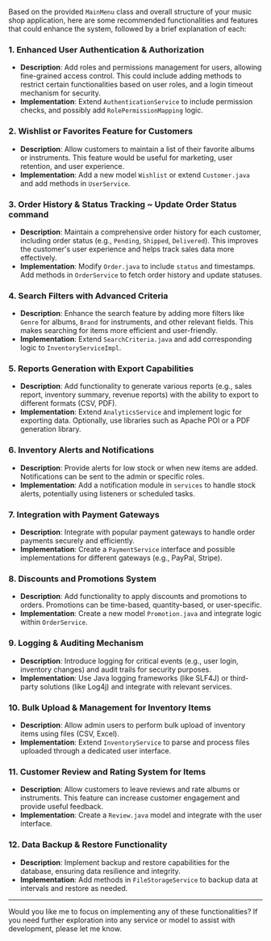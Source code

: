 Based on the provided `MainMenu` class and overall structure of your music shop
application, here are some recommended functionalities and features that could
enhance the system, followed by a brief explanation of each:

### 1. **Enhanced User Authentication & Authorization**
   - **Description**: Add roles and permissions management for users, allowing
     fine-grained access control. This could include adding methods to restrict
     certain functionalities based on user roles, and a login timeout mechanism
     for security.
   - **Implementation**: Extend `AuthenticationService` to include permission
     checks, and possibly add `RolePermissionMapping` logic.

### 2. **Wishlist or Favorites Feature for Customers**
   - **Description**: Allow customers to maintain a list of their favorite
     albums or instruments. This feature would be useful for marketing, user
     retention, and user experience.
   - **Implementation**: Add a new model `Wishlist` or extend `Customer.java`
     and add methods in `UserService`.

### 3. **Order History & Status Tracking ~ Update Order Status command**
   - **Description**: Maintain a comprehensive order history for each customer,
     including order status (e.g., `Pending`, `Shipped`, `Delivered`). This
     improves the customer's user experience and helps track sales data more
     effectively.
   - **Implementation**: Modify `Order.java` to include `status` and
     timestamps. Add methods in `OrderService` to fetch order history and
     update statuses.

### 4. **Search Filters with Advanced Criteria**
   - **Description**: Enhance the search feature by adding more filters like
     `Genre` for albums, `Brand` for instruments, and other relevant fields.
     This makes searching for items more efficient and user-friendly.
   - **Implementation**: Extend `SearchCriteria.java` and add corresponding
     logic to `InventoryServiceImpl`.

### 5. **Reports Generation with Export Capabilities**
   - **Description**: Add functionality to generate various reports (e.g.,
     sales report, inventory summary, revenue reports) with the ability to
     export to different formats (CSV, PDF).
   - **Implementation**: Extend `AnalyticsService` and implement logic for
     exporting data. Optionally, use libraries such as Apache POI or a PDF
     generation library.

### 6. **Inventory Alerts and Notifications**
   - **Description**: Provide alerts for low stock or when new items are added.
     Notifications can be sent to the admin or specific roles.
   - **Implementation**: Add a notification module in `services` to handle
     stock alerts, potentially using listeners or scheduled tasks.

### 7. **Integration with Payment Gateways**
   - **Description**: Integrate with popular payment gateways to handle order
     payments securely and efficiently.
   - **Implementation**: Create a `PaymentService` interface and possible
     implementations for different gateways (e.g., PayPal, Stripe).

### 8. **Discounts and Promotions System**
   - **Description**: Add functionality to apply discounts and promotions to
     orders. Promotions can be time-based, quantity-based, or user-specific.
   - **Implementation**: Create a new model `Promotion.java` and integrate
     logic within `OrderService`.

### 9. **Logging & Auditing Mechanism**
   - **Description**: Introduce logging for critical events (e.g., user login,
     inventory changes) and audit trails for security purposes.
   - **Implementation**: Use Java logging frameworks (like SLF4J) or
     third-party solutions (like Log4j) and integrate with relevant services.

### 10. **Bulk Upload & Management for Inventory Items**
   - **Description**: Allow admin users to perform bulk upload of inventory
     items using files (CSV, Excel).
   - **Implementation**: Extend `InventoryService` to parse and process files
     uploaded through a dedicated user interface.

### 11. **Customer Review and Rating System for Items**
   - **Description**: Allow customers to leave reviews and rate albums or
     instruments. This feature can increase customer engagement and provide
     useful feedback.
   - **Implementation**: Create a `Review.java` model and integrate with the
     user interface.

### 12. **Data Backup & Restore Functionality**
   - **Description**: Implement backup and restore capabilities for the
     database, ensuring data resilience and integrity.
   - **Implementation**: Add methods in `FileStorageService` to backup data at
     intervals and restore as needed.

---

Would you like me to focus on implementing any of these functionalities? If you
need further exploration into any service or model to assist with development,
please let me know.
